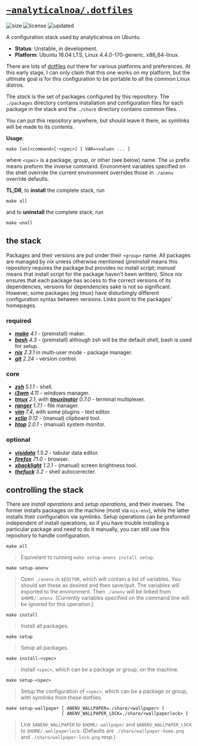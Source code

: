 # [`~analyticalnoa/.dotfiles`](https://github.com/analyticalnoa/dotfiles)
![size](https://img.shields.io/github/repo-size/analyticalnoa/dotfiles?label=size)
![license](https://img.shields.io/github/license/analyticalnoa/dotfiles)
![updated](https://img.shields.io/github/last-commit/analyticalnoa/dotfiles/develop?label=rev)

A configuration stack used by analyticalnoa on Ubuntu.

- __Status__: Unstable, in development.
- __Platform__: Ubuntu 16.04 LTS, Linux 4.4.0-170-generic, x86_64-linux.

There are lots of [dotfiles](https://dotfiles.github.io) out there for
various platforms and preferences. At this early stage, I can only claim that
this one works on my platform, but the ultimate goal is for this configuration
to be portable to all the common Linux distros.

The *stack* is the set of packages configured by this repository.
The `./packages` directory contains installation and configuration files for each
package in the stack and the `./share` directory contains common files.

You can put this repository anywhere, but should leave it there, as symlinks
will be made to its contents.

**Usage**:

    make [un]<command>[-<spec>] [ VAR=<value> ... ]

where `<spec>` is a package, group, or other (see below) name. The `un`
prefix means preform the inverse command. Environment variables specified on the
shell override the current environment overrides those in `./anenv` override
defaults.

**TL;DR**, to **install** the complete stack, run

    make all

and to **uninstall** the complete stack, run

    make unall


## the stack

Packages and their versions are put under their `<group>` name. All packages are
managed by nix unless otherwise mentioned (_preinstall_ means this repository
requires the package but provides no install script; _manual_ means that install
script for the package haven't been written). Since nix ensures that
each package has access to the correct versions of its dependencies, versions
for dependencies sake is not so significant. However, some packages (eg tmux)
have disturbingly different configuration syntax between versions. Links point
to the packages' homepages.

### required

- [_**make**_](https://www.gnu.org/software/make) _4.1_ - (preinstall) maker.
- [_**bash**_](https://www.gnu.org/software/bash/) _4.3_ - (preinstall)
  although zsh will be the default shell, bash is used for setup.
- [_**nix**_](https://nixos.org/) _2.3.1_ in multi-user mode - package manager.
- [_**git**_](https://git-scm.com) _2.24_ - version control.

### core

- [_**zsh**_](https://www.zsh.org/) _5.1.1_ - shell.
- [_**i3wm**_](https://i3wm.org/) _4.11_ - windows manager.
- [_**tmux**_](http://tmux.github.io/) _2.1_,
  with [_**tmuxinator**_](https://github.com/tmuxinator/tmuxinator) _0.7.0_ -
  terminal multiplexer.
- [_**ranger**_](https://ranger.github.io/) _1.7.1_ - file manager.
- [_**vim**_](https://www.vim.org/) _7.4_, with some plugins - text editor.
- [_**xclip**_](https://launchpad.net/xclip) _0.12_ - (manual) clipboard tool.
- [_**htop**_](https://hisham.hm/htop/) _2.0.1_ - (manual) system monitor.

### optional

- [_**visidata**_](http://visidata.org/) _1.5.2_ - tabular data editor.
- [_**firefox**_](https://www.mozilla.org/firefox/) _71.0_ - browser.
- [_**xbacklight**_](https://github.com/tcatm/xbacklight) _1.2.1_ - (manual)
  screen brightness tool.
- [_**thefuck**_](https://github.com/nvbn/thefuck) _3.2_ - shell autocorrecter.


## controlling the stack

There are _install operations_ and _setup operations_, and their inverses. The
former installs packages on the machine (most via `nix-env`), while the latter
installs their configuration via symlinks. Setup operations can be preformed
independent of install operations, so if you have trouble installing a
particular package and need to do it manually, you can still use this repository
to handle configuration.

    make all

> Equivelant to running `make setup-anenv install setup`.

    make setup-anenv

> Open `./anenv` in `$EDITOR`, which will contain a list of variables. You
> should set these as desired and then save/quit. The variables will exported to
> the environment. Then `./anenv` will be linked from `$HOME/.anenv`. (Currently
> variables specified on the command line will be ignored for this operation.)

    make install

> Install all packages.

    make setup

> Setup all packages.

    make install-<spec>

> Install `<spec>`, which can be a package or group, on the machine.

    make setup-<spec>

> Setup the configuration of `<spec>`, which can be a package or group, with
> symlinks from these dotfiles.

    make setup-wallpaper [ ANENV_WALLPAPER=./share/<wallpaper> ]
                         [ ANENV_WALLPAPER_LOCK=./share/<wallpaperlock> ]

> Link `$ANENV_WALLPAPER` to `$HOME/.wallpaper` and `$ANENV_WALLPAPER_LOCK` to
> `$HOME/.wallpaperlock`. (Defaults are `./share/wallpaper-home.png` and
> `./share/wallpaper-lock.png` resp.)
